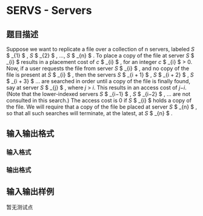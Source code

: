 # SERVS - Servers

## 题目描述

Suppose we want to replicate a file over a collection of n servers, labeled _S_ $ _{1} $ , _S_ $ _{2} $ , ..., _S_ $ _{n} $ . To place a copy of the file at server _S_ $ _{i} $ results in a placement cost of _c_ $ _{i} $ , for an integer _c_ $ _{i} $ > 0. Now, if a user requests the file from server _S_ $ _{i} $ , and no copy of the file is present at _S_ $ _{i} $ , then the servers _S_ $ _{i +&#8197;1} $ , _S_ $ _{i +&#8197;2} $ , _S_ $ _{i +&#8197;3} $ ... are searched in order until a copy of the file is finally found, say at server _S_ $ _{j} $ , where _j_ > _i_. This results in an access cost of _j_−_i_. (Note that the lower-indexed servers _S_ $ _{i&minus;1} $ , _S_ $ _{i&minus;2} $ , ... are not consulted in this search.) The access cost is 0 if _S_ $ _{i} $ holds a copy of the file. We will require that a copy of the file be placed at server _S_ $ _{n} $ , so that all such searches will terminate, at the latest, at _S_ $ _{n} $ .

## 输入输出格式

### 输入格式

### 输出格式

## 输入输出样例

暂无测试点


